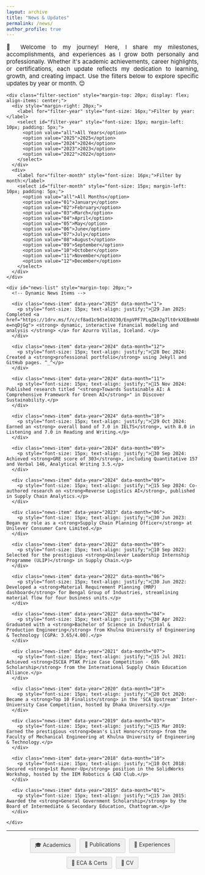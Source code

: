 ```yaml
---
layout: archive
title: "News & Updates"
permalink: /news/
author_profile: true
---
```


<div class="main-content">
  <div id="news">
    <p style="font-size: 15px; text-align: justify;">🔔
      Welcome to my journey! Here, I share my milestones, accomplishments, and experiences as I grow both personally and professionally. Whether it's academic achievements, career highlights, or certifications, each update reflects my dedication to learning, growth, and creating impact. Use the filters below to explore specific updates by year or month. 😊
    </p>

    <div class="filter-section" style="margin-top: 20px; display: flex; align-items: center;">
      <div style="margin-right: 20px;">
        <label for="filter-year" style="font-size: 16px;">Filter by year:</label>
        <select id="filter-year" style="font-size: 15px; margin-left: 10px; padding: 5px;">
          <option value="all">All Years</option>
          <option value="2025">2025</option>
          <option value="2024">2024</option>
          <option value="2023">2023</option>
          <option value="2022">2022</option>
        </select>
      </div>
      <div>
        <label for="filter-month" style="font-size: 16px;">Filter by month:</label>
        <select id="filter-month" style="font-size: 15px; margin-left: 10px; padding: 5px;">
          <option value="all">All Months</option>
          <option value="01">January</option>
          <option value="02">February</option>
          <option value="03">March</option>
          <option value="04">April</option>
          <option value="05">May</option>
          <option value="06">June</option>
          <option value="07">July</option>
          <option value="08">August</option>
          <option value="09">September</option>
          <option value="10">October</option>
          <option value="11">November</option>
          <option value="12">December</option>
        </select>
      </div>
    </div>

    <div id="news-list" style="margin-top: 20px;">
      <!-- Dynamic News Items -->

      <div class="news-item" data-year="2025" data-month="1">
        <p style="font-size: 15px; text-align: justify;">🔔29 Jan 2025: Completed <a href="https://1drv.ms/f/c/cf8ad1c9d1e10230/EnpVPF7PLqZAn2g7lt0rkXEBnmbPaPYUEoXavx8MeRlqsQ?e=nqDjGg"> <strong> dynamic, interactive financial modeling and analysis </strong> </a> for Azurro Villas, Iceland. </p>
      </div>

      <div class="news-item" data-year="2024" data-month="12">
        <p style="font-size: 15px; text-align: justify;">🔔28 Dec 2024: Created a <strong>professional portfolio</strong> using Jekyll and GitHub pages. ^_^</p>
      </div>

      <div class="news-item" data-year="2024" data-month="11">
        <p style="font-size: 15px; text-align: justify;">🔔15 Nov 2024: Published research titled "<strong>Towards Sustainable AI: A Comprehensive Framework for Green AI</strong>" in Discover Sustainability.</p>
      </div>

      <div class="news-item" data-year="2024" data-month="10">
        <p style="font-size: 15px; text-align: justify;">🔔29 Oct 2024: Earned an <strong> overall band of 7.0 in IELTS</strong>, with 8.0 in Listening and 7.0 in Reading and Writing.</p>
      </div>

      <div class="news-item" data-year="2024" data-month="09">
        <p style="font-size: 15px; text-align: justify;">🔔30 Sep 2024: Achieved <strong>GRE score of 303</strong>, including Quantitative 157 and Verbal 146, Analytical Writing 3.5.</p>
      </div>

      <div class="news-item" data-year="2024" data-month="09">
        <p style="font-size: 15px; text-align: justify;">🔔15 Sep 2024: Co-authored research on <strong>Reverse Logistics AI</strong>, published in Supply Chain Analytics.</p>
      </div>

      <div class="news-item" data-year="2023" data-month="06">
        <p style="font-size: 15px; text-align: justify;">🔔30 Jun 2023: Began my role as a <strong>Supply Chain Planning Officer</strong> at Unilever Consumer Care Limited.</p>
      </div>

      <div class="news-item" data-year="2022" data-month="09">
        <p style="font-size: 15px; text-align: justify;">🔔10 Sep 2022: Selected for the prestigious <strong>Unilever Leadership Internship Programme (ULIP)</strong> in Supply Chain.</p>
      </div>

      <div class="news-item" data-year="2022" data-month="06">
        <p style="font-size: 15px; text-align: justify;">🔔30 Jun 2022: Developed a <strong>Material Requirement Planning (MRP) dashboard</strong> for Bengal Group of Industries, streamlining material flow for four business units.</p>
      </div>

      <div class="news-item" data-year="2022" data-month="04">
        <p style="font-size: 15px; text-align: justify;">🔔30 Apr 2022: Graduated with a <strong>Bachelor of Science in Industrial & Production Engineering</strong> from Khulna University of Engineering & Technology (CGPA: 3.65/4.00).</p>
      </div>

      <div class="news-item" data-year="2021" data-month="07">
        <p style="font-size: 15px; text-align: justify;">🔔15 Jul 2021: Achieved <strong>ISCEA PTAK Prize Case Competition - 60% Scholarship</strong> from the International Supply Chain Education Alliance.</p>
      </div>

      <div class="news-item" data-year="2020" data-month="10">
        <p style="font-size: 15px; text-align: justify;">🔔20 Oct 2020: Became a <strong>Top 10 Finalist</strong> in the 'SCA Upstream' Inter-University Case Competition, hosted by Dhaka University.</p>
      </div>

      <div class="news-item" data-year="2019" data-month="03">
        <p style="font-size: 15px; text-align: justify;">🔔15 Mar 2019: Earned the prestigious <strong>Dean's List Honor</strong> from the Faculty of Mechanical Engineering at Khulna University of Engineering & Technology.</p>
      </div>

      <div class="news-item" data-year="2018" data-month="10">
        <p style="font-size: 15px; text-align: justify;">🔔10 Oct 2018: Secured <strong>1st Runner-Up</strong> position in the SolidWorks Workshop, hosted by the IEM Robotics & CAD Club.</p>
      </div>

      <div class="news-item" data-year="2015" data-month="01">
        <p style="font-size: 15px; text-align: justify;">🔔15 Jan 2015: Awarded the <strong>General Government Scholarship</strong> by the Board of Intermediate & Secondary Education, Chattogram.</p>
      </div>

    </div>
  </div>
</div>

<hr>

<div style="display: flex; justify-content: center; gap: 10px; flex-wrap: wrap; margin: 20px 0;">
  <a href="/academics/" style="padding: 6px 12px; text-decoration: none; background: #f0f0f0; color: #333; border-radius: 3px; font-size: 14px; transition: all 0.3s; border: 1px solid #ccc;">🎓 Academics</a>
  <a href="/publications/" style="padding: 6px 12px; text-decoration: none; background: #f0f0f0; color: #333; border-radius: 3px; font-size: 14px; transition: all 0.3s; border: 1px solid #ccc;">📝 Publications</a>
  <a href="/experience/" style="padding: 6px 12px; text-decoration: none; background: #f0f0f0; color: #333; border-radius: 3px; font-size: 14px; transition: all 0.3s; border: 1px solid #ccc;">💼 Experiences</a>
  <a href="/eca-certifications/" style="padding: 6px 12px; text-decoration: none; background: #f0f0f0; color: #333; border-radius: 3px; font-size: 14px; transition: all 0.3s; border: 1px solid #ccc;">🐾 ECA & Certs</a>
  <a href="/files/GM_Iqbal_Academic_CV.pdf" style="padding: 6px 12px; text-decoration: none; background: #f0f0f0; color: #333; border-radius: 3px; font-size: 14px; transition: all 0.3s; border: 1px solid #ccc;">🔖 CV</a>
</div>

<script>
const yearFilter = document.getElementById('filter-year');
const monthFilter = document.getElementById('filter-month');

function filterNews() {
  const selectedYear = yearFilter.value;
  const selectedMonth = monthFilter.value;
  const newsItems = document.querySelectorAll('.news-item');

  newsItems.forEach(item => {
    const itemYear = item.getAttribute('data-year');
    const itemMonth = item.getAttribute('data-month');

    if ((selectedYear === 'all' || itemYear === selectedYear) &&
        (selectedMonth === 'all' || itemMonth === selectedMonth)) {
      item.style.display = 'block';
    } else {
      item.style.display = 'none';
    }
  });
}

yearFilter.addEventListener('change', filterNews);
monthFilter.addEventLis
